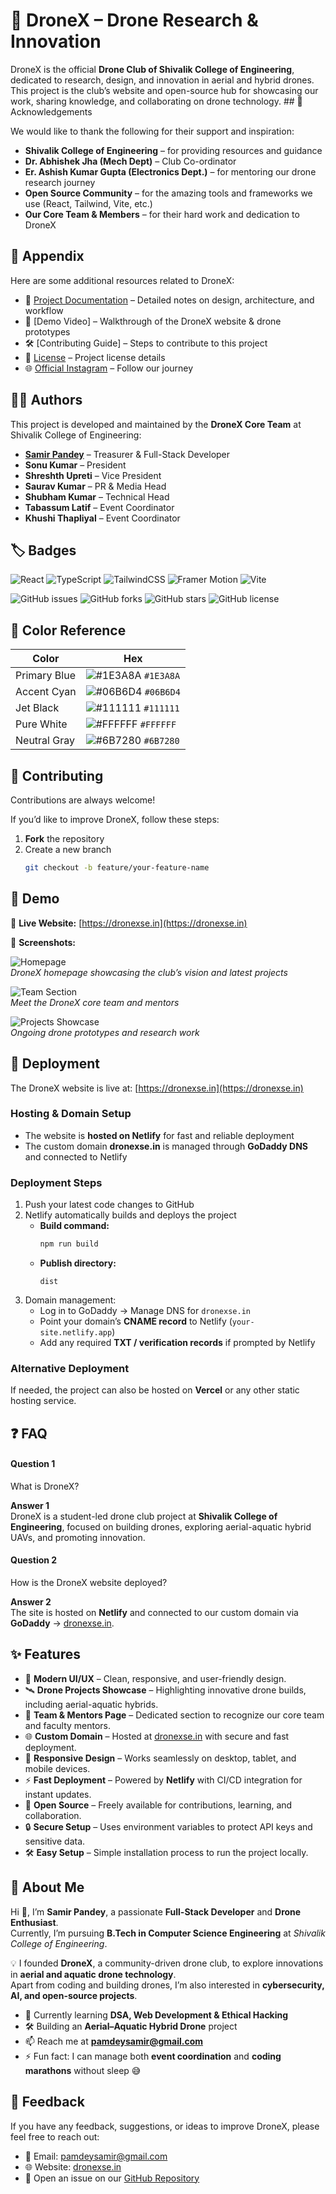 # 🚁 DroneX – Drone Research & Innovation

DroneX is the official **Drone Club of Shivalik College of Engineering**, dedicated to research, design, and innovation in aerial and hybrid drones.  
This project is the club’s website and open-source hub for showcasing our work, sharing knowledge, and collaborating on drone technology.  ## 🙏 Acknowledgements

We would like to thank the following for their support and inspiration:

- **Shivalik College of Engineering** – for providing resources and guidance
- **Dr. Abhishek Jha (Mech Dept)** – Club Co-ordinator  
- **Er. Ashish Kumar Gupta (Electronics Dept.)** – for mentoring our drone research journey  
- **Open Source Community** – for the amazing tools and frameworks we use (React, Tailwind, Vite, etc.)  
- **Our Core Team & Members** – for their hard work and dedication to DroneX  
## 📎 Appendix

Here are some additional resources related to DroneX:

- 📘 [Project Documentation](./docs) – Detailed notes on design, architecture, and workflow  
- 🎥 [Demo Video] – Walkthrough of the DroneX website & drone prototypes  
- 🛠 [Contributing Guide] – Steps to contribute to this project  
- 📄 [License](./LICENSE) – Project license details  
- 🌐 [Official Instagram](https://instagram.com/droneclubshivalik) – Follow our journey  
## 👨‍💻 Authors

This project is developed and maintained by the **DroneX Core Team** at Shivalik College of Engineering:

- [**Samir Pandey**](https://github.com/samirpandey-07) – Treasurer & Full-Stack Developer  
- **Sonu Kumar** – President  
- **Shreshth Upreti** – Vice President  
- **Saurav Kumar** – PR & Media Head  
- **Shubham Kumar** – Technical Head  
- **Tabassum Latif** – Event Coordinator  
- **Khushi Thapliyal** – Event Coordinator  
## 🏷️ Badges

![React](https://img.shields.io/badge/React-20232A?style=for-the-badge&logo=react&logoColor=61DAFB)
![TypeScript](https://img.shields.io/badge/TypeScript-007ACC?style=for-the-badge&logo=typescript&logoColor=white)
![TailwindCSS](https://img.shields.io/badge/TailwindCSS-38B2AC?style=for-the-badge&logo=tailwind-css&logoColor=white)
![Framer Motion](https://img.shields.io/badge/FramerMotion-0055FF?style=for-the-badge&logo=framer&logoColor=white)
![Vite](https://img.shields.io/badge/Vite-646CFF?style=for-the-badge&logo=vite&logoColor=white)

![GitHub issues](https://img.shields.io/github/issues/<your-username>/dronex?style=for-the-badge)
![GitHub forks](https://img.shields.io/github/forks/<your-username>/dronex?style=for-the-badge)
![GitHub stars](https://img.shields.io/github/stars/<your-username>/dronex?style=for-the-badge)
![GitHub license](https://img.shields.io/github/license/<your-username>/dronex?style=for-the-badge)
## 🎨 Color Reference

| Color             | Hex                                                                |
| ----------------- | ------------------------------------------------------------------ |
| Primary Blue      | ![#1E3A8A](https://via.placeholder.com/15/1E3A8A/000000?text=+) `#1E3A8A` |
| Accent Cyan       | ![#06B6D4](https://via.placeholder.com/15/06B6D4/000000?text=+) `#06B6D4` |
| Jet Black         | ![#111111](https://via.placeholder.com/15/111111/000000?text=+) `#111111` |
| Pure White        | ![#FFFFFF](https://via.placeholder.com/15/FFFFFF/000000?text=+) `#FFFFFF` |
| Neutral Gray      | ![#6B7280](https://via.placeholder.com/15/6B7280/000000?text=+) `#6B7280` |
## 🤝 Contributing

Contributions are always welcome!  

If you’d like to improve DroneX, follow these steps:

1. **Fork** the repository  
2. Create a new branch  
   ```bash
   git checkout -b feature/your-feature-name
## 🎥 Demo

🔗 **Live Website:** [https://dronexse.in](https://dronexse.in)  

📸 **Screenshots:**

![Homepage](../assets/demo-home.png)  
*DroneX homepage showcasing the club’s vision and latest projects*

![Team Section](../assets/demo-team.png)  
*Meet the DroneX core team and mentors*

![Projects Showcase](../assets/demo-projects.png)  
*Ongoing drone prototypes and research work*
## 🚀 Deployment

The DroneX website is live at: [https://dronexse.in](https://dronexse.in)  

### Hosting & Domain Setup
- The website is **hosted on Netlify** for fast and reliable deployment  
- The custom domain **dronexse.in** is managed through **GoDaddy DNS** and connected to Netlify  

### Deployment Steps
1. Push your latest code changes to GitHub  
2. Netlify automatically builds and deploys the project  
   - **Build command:**  
     ```bash
     npm run build
     ```
   - **Publish directory:**  
     ```
     dist
     ```
3. Domain management:  
   - Log in to GoDaddy → Manage DNS for `dronexse.in`  
   - Point your domain’s **CNAME record** to Netlify (`your-site.netlify.app`)  
   - Add any required **TXT / verification records** if prompted by Netlify  

### Alternative Deployment
If needed, the project can also be hosted on **Vercel** or any other static hosting service.
## ❓ FAQ

#### Question 1  
What is DroneX?  

**Answer 1**  
DroneX is a student-led drone club project at **Shivalik College of Engineering**, focused on building drones, exploring aerial-aquatic hybrid UAVs, and promoting innovation.  

#### Question 2  
How is the DroneX website deployed?  

**Answer 2**  
The site is hosted on **Netlify** and connected to our custom domain via **GoDaddy** → [dronexse.in](https://dronexse.in).  
## ✨ Features

- 🚀 **Modern UI/UX** – Clean, responsive, and user-friendly design.  
- 🛰️ **Drone Projects Showcase** – Highlighting innovative drone builds, including aerial-aquatic hybrids.  
- 📸 **Team & Mentors Page** – Dedicated section to recognize our core team and faculty mentors.  
- 🌐 **Custom Domain** – Hosted at [dronexse.in](https://dronexse.in) with secure and fast deployment.  
- 📱 **Responsive Design** – Works seamlessly on desktop, tablet, and mobile devices.  
- ⚡ **Fast Deployment** – Powered by **Netlify** with CI/CD integration for instant updates.  
- 📂 **Open Source** – Freely available for contributions, learning, and collaboration.  
- 🔒 **Secure Setup** – Uses environment variables to protect API keys and sensitive data.  
- 🛠️ **Easy Setup** – Simple installation process to run the project locally.  
## 🚀 About Me

Hi 👋, I’m **Samir Pandey**, a passionate **Full-Stack Developer** and **Drone Enthusiast**.  
Currently, I’m pursuing **B.Tech in Computer Science Engineering** at *Shivalik College of Engineering*.  

💡 I founded **DroneX**, a community-driven drone club, to explore innovations in **aerial and aquatic drone technology**.  
Apart from coding and building drones, I’m also interested in **cybersecurity, AI, and open-source projects**.  

- 🌱 Currently learning **DSA, Web Development & Ethical Hacking**  
- 🛠️ Building an **Aerial–Aquatic Hybrid Drone** project  
- 📫 Reach me at **pamdeysamir@gmail.com**  
- ⚡ Fun fact: I can manage both **event coordination** and **coding marathons** without sleep 😅  
## 📝 Feedback

If you have any feedback, suggestions, or ideas to improve DroneX, please feel free to reach out:  

- 📧 Email: pamdeysamir@gmail.com  
- 🌐 Website: [dronexse.in](https://dronexse.in)  
- 💬 Open an issue on our [GitHub Repository](https://github.com/your-repo-link)  
